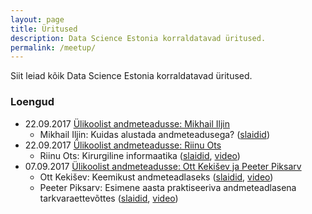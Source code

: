```yaml
---
layout: page
title: Üritused
description: Data Science Estonia korraldatavad üritused.
permalink: /meetup/
---
```


Siit leiad kõik Data Science Estonia korraldatavad üritused.

### Loengud

* 22.09.2017 [Ülikoolist andmeteadusse: Mikhail Iljin](https://www.facebook.com/events/146536032754919/)
  * Mikhail Iljin: Kuidas alustada andmeteadusega? ([slaidid](/assets/slides/2017-10-26-mikhail-iljin.pdf))
* 22.09.2017 [Ülikoolist andmeteadusse: Riinu Ots](https://www.facebook.com/events/209419069595890)
  * Riinu Ots: Kirurgiline informaatika ([slaidid](/assets/slides/2017-09-22-riinu-ots.pdf), [video](https://www.youtube.com/watch?v=-BKk5Z9p32A))
* 07.09.2017 [Ülikoolist andmeteadusse: Ott Kekišev ja Peeter Piksarv](https://www.facebook.com/events/167333777145938/)
  * Ott Kekišev: Keemikust andmeteadlaseks ([slaidid](/assets/slides/2017-09-07-ott-kekisev.pdf), [video](https://www.youtube.com/watch?v=vFb1KdF0P9U))
  * Peeter Piksarv: Esimene aasta praktiseeriva andmeteadlasena tarkvaraettevõttes ([slaidid](/assets/slides/2017-09-07-peeter-piksarv.pdf), [video](https://www.youtube.com/watch?v=NB--Pj5gp5g))